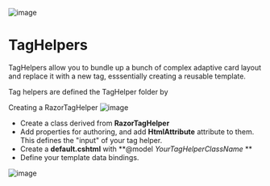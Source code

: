 

![image](https://user-images.githubusercontent.com/17789481/197238565-e3f895d0-6def-4d41-aba2-721d5432b1ef.png)


# TagHelpers
TagHelpers allow you to bundle up a bunch of complex adaptive card layout and replace it with a new tag, esssentially creating a reusable template.

Tag helpers are defined the TagHelper folder by

Creating a RazorTagHelper
![image](https://user-images.githubusercontent.com/17789481/190312173-244ac183-195a-4030-a1ea-713697c1030e.png)

* Create a class derived from **RazorTagHelper**
* Add properties for authoring, and add **HtmlAttribute** attribute to them.  This defines the "input" of your tag helper.
* Create a **default.cshtml** with **@model *YourTagHelperClassName* ** 
* Define your template data bindings.

> 



![image](https://user-images.githubusercontent.com/17789481/197365048-6a74c3d5-85cd-4c04-a07a-eef2a46e0ddf.png)
